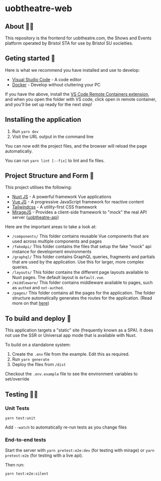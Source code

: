 # uobtheatre-web

## About 🕵️‍♀️

This repository is the frontend for uobtheatre.com, the Shows and Events platform operated by Bristol STA for use by Bristol SU socieities.

## Geting started 🌟

Here is what we recommend you have installed and use to develop:

- [Visual Studio Code](https://code.visualstudio.com/) - A code editor
- [Docker](https://www.docker.com/get-started) - Develop without cluttering your PC

If you have the above, install the [VS Code Remote Containers extension](https://marketplace.visualstudio.com/items?itemName=ms-vscode-remote.remote-containers), and when you open the folder with VS code, click open in remote container, and you'll be set up ready for the next step!

## Installing the application

1. Run `yarn dev`
2. Visit the URL output in the command line

You can now edit the project files, and the browser will reload the page automatically.

You can run `yarn lint [--fix]` to lint and fix files.

## Project Structure and Form 🌴

This project utilises the following:

- [Nuxt JS](https://nuxtjs.org/) - A powerful framework Vue applications
- [Vue JS](https://vuejs.org/) - A progressive JavaScript framework for reactive content
- [Tailwindcss](https://tailwindcss.com/) - A utility-first CSS framework
- [MirageJS](https://miragejs.com/) - Provides a client-side framework to "mock" the real API server ([uobtheatre-api](https://github.com/BristolSTA/uobtheatre-api))

Here are the important areas to take a look at:

- `/components/` This folder contains reusable Vue components that are used across multiple components and pages
- `/fakeApi/` This folder contains the files that setup the fake "mock" api instance for development environments
- `/graphql/` This folder contains GraphQL queries, fragments and partials that are used by the application. Use this for larger, more complex queries.
- `/layouts/` This folder contains the different page layouts available to Nuxt pages. The default layout is `default.vue`.
- `/middleware/` This folder contains middleware available to pages, such as `authed` and `not-authed`.
- `/pages/` This folder contains all the pages for the application. The folder structure automatically generates the routes for the application. (Read more on that [here](https://nuxtjs.org/docs/2.x/features/file-system-routing))

## To build and deploy 🔨

This application targets a "static" site (frequently known as a SPA). It does not use the SSR or Universal app mode that is available with Nuxt.

To build on a standalone system:

1. Create the `.env` file from the example. Edit this as required.
2. Run `yarn generate`
3. Deploy the files from `/dist`

Checkout the `.env.example` file to see the environment variables to set/override

## Testing 👨‍💻

### Unit Tests

```
yarn test:unit
```

Add `--watch` to automatically re-run tests as you change files

### End-to-end tests

Start the server with `yarn pretest:e2e:dev` (for testing with mirage) or `yarn pretest:e2e` (for testing with a live api).

Then run:
```
yarn test:e2e:silent
```

